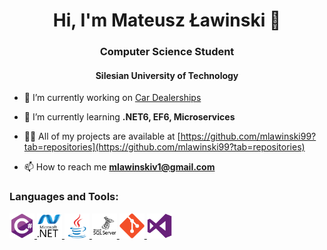 <h1 align="center">Hi, I'm Mateusz Ławinski 👋</h1>
<h3 align="center">Computer Science Student</h3>
<h4 align="center">Silesian University of Technology</h4>

- 🔭 I’m currently working on [Car Dealerships](https://github.com/mlawinski99/Car-Dealerships)

- 🌱 I’m currently learning **.NET6, EF6, Microservices**

- 👨‍💻 All of my projects are available at [https://github.com/mlawinski99?tab=repositories](https://github.com/mlawinski99?tab=repositories)

- 📫 How to reach me **mlawinskiv1@gmail.com**

<h3 align="left">Languages and Tools:</h3>
<p align="left"> <a href="https://www.w3schools.com/cs/" target="_blank" rel="noreferrer"> <img src="https://raw.githubusercontent.com/devicons/devicon/master/icons/csharp/csharp-original.svg" alt="csharp" width="40" height="40"/> </a> <a href="https://dotnet.microsoft.com/" target="_blank" rel="noreferrer"> <img src="https://raw.githubusercontent.com/devicons/devicon/master/icons/dot-net/dot-net-original-wordmark.svg" alt="dotnet" width="40" height="40"/> </a> <a href="https://www.java.com" target="_blank" rel="noreferrer"> <img src="https://raw.githubusercontent.com/devicons/devicon/master/icons/java/java-original.svg" alt="java" width="40" height="40"/> </a> <a href="https://www.microsoft.com/pl-pl/sql-server/" target="_blank" rel="noreferrer"> <img src="https://github.com/devicons/devicon/blob/master/icons/microsoftsqlserver/microsoftsqlserver-plain-wordmark.svg" alt="mssql" width="40" height="40"/> </a>
<a href="https://git-scm.com/" target="_blank" rel="noreferrer"> <img src="https://github.com/devicons/devicon/blob/master/icons/git/git-original.svg" alt="git" width="40" height="40"/> </a>
  <a href="https://visualstudio.microsoft.com/pl/" target="_blank" rel="noreferrer"> <img src="https://github.com/devicons/devicon/blob/master/icons/visualstudio/visualstudio-plain.svg" alt="microsoft visual studio" width="40" height="40"/> </a>
</p>
<!---
mlawinski99/mlawinski99 is a ✨ special ✨ repository because its `README.md` (this file) appears on your GitHub profile.
You can click the Preview link to take a look at your changes.
--->
